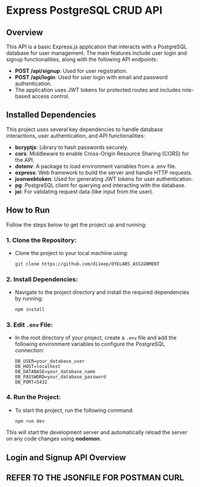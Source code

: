 # Express PostgreSQL CRUD API

## Overview
This API is a basic Express.js application that interacts with a PostgreSQL database for user management. The main features include user login and signup functionalities, along with the following API endpoints:
- **POST /api/signup**: Used for user registration.
- **POST /api/login**: Used for user login with email and password authentication.
- The application uses JWT tokens for protected routes and includes role-based access control.

## Installed Dependencies
This project uses several key dependencies to handle database interactions, user authentication, and API functionalities:
- **bcryptjs**: Library to hash passwords securely.
- **cors**: Middleware to enable Cross-Origin Resource Sharing (CORS) for the API.
- **dotenv**: A package to load environment variables from a .env file.
- **express**: Web framework to build the server and handle HTTP requests.
- **jsonwebtoken**: Used for generating JWT tokens for user authentication.
- **pg**: PostgreSQL client for querying and interacting with the database.
- **joi**: For validating request data (like input from the user).

## How to Run
Follow the steps below to get the project up and running:

### 1. Clone the Repository:
   - Clone the project to your local machine using:
     ```bash
     git clone https://github.com/di1eep/OYELABS_ASSIGNMENT
     ```

### 2. Install Dependencies:
   - Navigate to the project directory and install the required dependencies by running:
     ```bash
     npm install
     ```

### 3. Edit `.env` File:
   - In the root directory of your project, create a `.env` file and add the following environment variables to configure the PostgreSQL connection:

     ```plaintext
     DB_USER=your_database_user
     DB_HOST=localhost
     DB_DATABASE=your_database_name
     DB_PASSWORD=your_database_password
     DB_PORT=5432
     ```

### 4. Run the Project:
   - To start the project, run the following command:
     ```bash
     npm run dev
     ```
   This will start the development server and automatically reload the server on any code changes using **nodemon**.

## Login and Signup API Overview
## REFER TO THE JSONFILE FOR POSTMAN CURL
